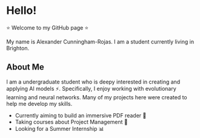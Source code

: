 # Hello!
:star: Welcome to my GitHub page :star:

My name is Alexander Cunningham-Rojas. I am a student currently living in Brighton.
## About Me
I am a undergraduate student who is deepy interested in creating and applying AI models :zap:. Specifically, I enjoy working with evolutionary learning and neural networks. Many of my projects here were created to help me develop my skills. 

- Currently aiming to build an immersive PDF reader :page_with_curl:
- Taking courses about Project Management :wrench:
- Looking for a Summer Internship :bar_chart:

<!--
**alexswcr/alexswcr** is a ✨ _special_ ✨ repository because its `README.md` (this file) appears on your GitHub profile.

Here are some ideas to get you started:

- 🔭 I’m currently working on ...
- 🌱 I’m currently learning ...
- 👯 I’m looking to collaborate on ...
- 🤔 I’m looking for help with ...
- 💬 Ask me about ...
- 📫 How to reach me: ...
- 😄 Pronouns: ...
- ⚡ Fun fact: ...
-->
